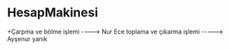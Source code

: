 # HesapMakinesi


+Çarpma ve bölme işlemi ----> Nur Ece
toplama ve çıkarma işlemi -----> Ayşenur yanık


